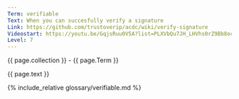 ```yaml
---
Term: verifiable
Text: When you can succesfully verify a signature
Link: https://github.com/trustoverip/acdc/wiki/verify-signature
Videostart: https://youtu.be/GqjsRuu0V5A?list=PLXVbQu7JH_LHVhs0rZ9Bb8ocyKlPljkaG&t=19m34s
Level: 7
---
```


{{ page.collection }} - {{ page.Term }}

   {{ page.text }}

{% include_relative glossary/verifiable.md %}
